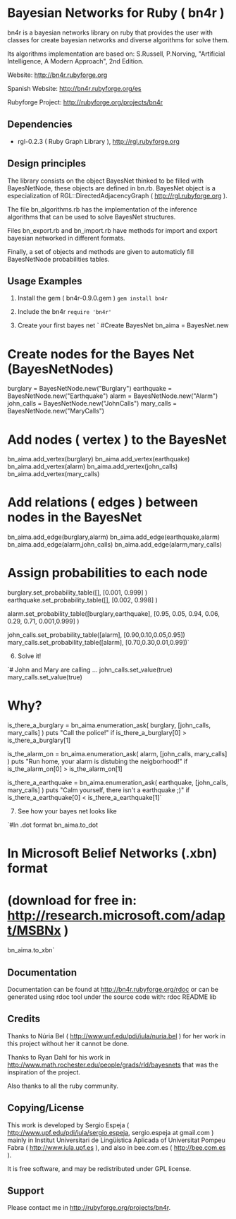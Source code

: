 Bayesian Networks for Ruby ( bn4r )
========

bn4r is a bayesian networks library on ruby that provides
the user with classes for create bayesian networks and 
diverse algorithms for solve them.

Its algorithms implementation are based on: S.Russell, P.Norving, "Artificial
Intelligence, A Modern Approach", 2nd Edition.

Website:
http://bn4r.rubyforge.org

Spanish Website:
http://bn4r.rubyforge.org/es


Rubyforge Project:
http://rubyforge.org/projects/bn4r

Dependencies
------

* rgl-0.2.3 ( Ruby Graph Library ), http://rgl.rubyforge.org

Design principles
------

The library consists on the object BayesNet thinked to be filled with
BayesNetNode, these objects are defined in bn.rb. BayesNet object is a
especialization of RGL::DirectedAdjacencyGraph ( http://rgl.rubyforge.org ).


The file bn_algorithms.rb has the implementation of the inference algorithms
that can be used to solve BayesNet structures.

Files bn_export.rb and bn_import.rb have methods for import and export bayesian
networked in different formats.

Finally, a set of objects and methods are given to automaticly fill BayesNetNode
probabilities tables.

Usage Examples
------

1. Install the gem ( bn4r-0.9.0.gem )
	`gem install bn4r`

2. Include the bn4r
	`require 'bn4r'`

3. Create your first bayes net
`
#Create BayesNet
bn_aima = BayesNet.new

# Create nodes for the Bayes Net (BayesNetNodes)
burglary = BayesNetNode.new("Burglary")
earthquake = BayesNetNode.new("Earthquake")
alarm = BayesNetNode.new("Alarm")
john_calls = BayesNetNode.new("JohnCalls")
mary_calls = BayesNetNode.new("MaryCalls")

# Add nodes ( vertex ) to the BayesNet
bn_aima.add_vertex(burglary)
bn_aima.add_vertex(earthquake)
bn_aima.add_vertex(alarm)
bn_aima.add_vertex(john_calls)
bn_aima.add_vertex(mary_calls)

# Add relations ( edges ) between nodes in the BayesNet
bn_aima.add_edge(burglary,alarm)
bn_aima.add_edge(earthquake,alarm)
bn_aima.add_edge(alarm,john_calls)
bn_aima.add_edge(alarm,mary_calls)

# Assign probabilities to each node
burglary.set_probability_table([], [0.001, 0.999] )
earthquake.set_probability_table([], [0.002, 0.998] )

alarm.set_probability_table([burglary,earthquake], [0.95, 0.05, 0.94, 0.06, 0.29, 0.71, 0.001,0.999] )

john_calls.set_probability_table([alarm], [0.90,0.10,0.05,0.95])
mary_calls.set_probability_table([alarm], [0.70,0.30,0.01,0.99])`

6. Solve it!

`# John and Mary are calling ...
john_calls.set_value(true)  
mary_calls.set_value(true)

# Why?
is_there_a_burglary = bn_aima.enumeration_ask( burglary, [john_calls, mary_calls] )
puts "Call the police!" if is_there_a_burglary[0] > is_there_a_burglary[1]

is_the_alarm_on = bn_aima.enumeration_ask( alarm, [john_calls, mary_calls] )
puts "Run home, your alarm is distubing the neigborhood!" if is_the_alarm_on[0] > is_the_alarm_on[1]

is_there_a_earthquake = bn_aima.enumeration_ask( earthquake, [john_calls, mary_calls] )
puts "Calm yourself, there isn't a earthquake ;)" if is_there_a_earthquake[0] < is_there_a_earthquake[1]`	

7. See how your bayes net looks like

`#In .dot format
bn_aima.to_dot

# In Microsoft Belief Networks (.xbn) format
# (download for free in: http://research.microsoft.com/adapt/MSBNx )
bn_aima.to_xbn`


Documentation
------

Documentation can be found at
http://bn4r.rubyforge.org/rdoc
or can be generated using rdoc tool under the source code with:
  rdoc README lib
  
Credits
-----

Thanks to Núria Bel ( http://www.upf.edu/pdi/iula/nuria.bel ) for her work in this project
without her it cannot be done.

Thanks to Ryan Dahl for his work in http://www.math.rochester.edu/people/grads/rld/bayesnets
that was the inspiration of the project.

Also thanks to all the ruby community.

Copying/License
-----

This work is developed by Sergio Espeja ( http://www.upf.edu/pdi/iula/sergio.espeja, sergio.espeja at gmail.com )
mainly in Institut Universitari de Lingüística Aplicada of Universitat Pompeu Fabra ( http://www.iula.upf.es ),
and also in bee.com.es ( http://bee.com.es ).

It is free software, and may be redistributed under GPL license.

Support
-------

Please contact me in http://rubyforge.org/projects/bn4r.